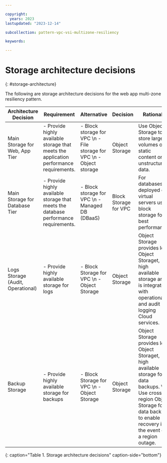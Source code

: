 ```yaml
---

copyright:
  years: 2023
lastupdated: "2023-12-14"

subcollection: pattern-vpc-vsi-multizone-resiliency

keywords:

---
```


# Storage architecture decisions
{: #storage-architecture}

The following are storage architecture decisions for the web app multi-zone resiliency pattern.

| Architecture Decision | Requirement | Alternative | Decision | Rationale |
| -------------- | -------------- | -------------- | -------------- | -------------- |
| Main Storage for Web, App Tier         | - Provide highly available storage that meets the application performance requirements. | - Block storage for VPC \n - File storage for VPC \n - Object storage  | Object Storage                | Use Object Storage to store large volumes of static content or unstructured data.                                                                                                                      |
| Main Storage for Database Tier         | - Provide highly available storage that meets the database performance requirements.    | - Block storage for VPC \n - Managed DB (DBaaS)                        | Block Storage for VPC | For databases deployed on virtual servers use block storage for best performance.                                                                                                           |
| Logs Storage  (Audit, Operational) | - Provide highly available storage for logs                                             | - Block Storage for VPC \n - Object Storage                      | Object Storage                | Object Storage provides low Object Storaget, high available storage and is integrated with operational and audit logging Cloud services.                                                         |
| Backup Storage                     | - Provide highly available storage for backups                                          | - Block Storage for VPC \n - Object Storage                      | Object Storage                | Object Storage provides low Object Storaget, high available storage for data backups. \n Use cross-region Object Storage for data backups to enable recovery in the event of a region outage. |
{: caption="Table 1. Storage architecture decisions" caption-side="bottom"}
